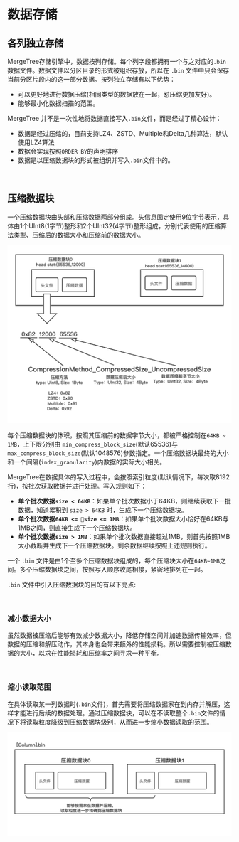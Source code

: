 # 数据存储

## 各列独立存储

MergeTree存储引擎中，数据按列存储。每个列字段都拥有一个与之对应的`.bin`数据文件。数据文件以分区目录的形式被组织存放，所以在 `.bin` 文件中只会保存当前分区片段内的这一部分数据。按列独立存储有以下优势：

* 可以更好地进行数据压缩(相同类型的数据放在一起，怼压缩更加友好)。
* 能够最小化数据扫描的范围。

MergeTree 并不是一次性地将数据直接写入`.bin`文件，而是经过了精心设计： 
* 数据是经过压缩的，目前支持LZ4、ZSTD、Multiple和Delta几种算法，默认使用LZ4算法
* 数据会实现按照`ORDER BY`的声明排序
* 数据是以压缩数据块的形式被组织并写入`.bin`文件中的。

&nbsp;

## 压缩数据块

一个压缩数据块由头部和压缩数据两部分组成。头信息固定使用9位字节表示，具体由1个UInt8(1字节)整形和2个UInt32(4字节)整形组成，分别代表使用的压缩算法类型、压缩后的数据大小和压缩前的数据大小。

![压缩数据块](./压缩数据块.png)

每个压缩数据块的体积，按照其压缩前的数据字节大小，都被严格控制在`64KB ~ 1MB`，上下限分别由 `min_compress_block_size`(默认65536)与 `max_compress_block_size`(默认1048576)参数指定。一个压缩数据块最终的大小和一个间隔(`index_granularity`)内数据的实际大小相关。

MergeTree在数据具体的写入过程中，会按照索引粒度(默认情况下，每次取8192行)，按批次获取数据并进行处理。写入规则如下：

* **单个批次数据`size < 64KB`**：如果单个批次数据小于64KB，则继续获取下一批数据，知道累积到 `size > 64KB` 时，生成下一个压缩数据块。
* **单个批次数据`64KB <= size <= 1MB`**：如果单个批次数据大小恰好在64KB与1MB之间，则直接生成下一个压缩数据块。
* **单个批次数据`size > 1MB`**：如果单个批次数据直接超过1MB，则首先按照1MB大小截断并生成下一个压缩数据块。剩余数据继续按照上述规则执行。

一个 `.bin` 文件是由1个至多个压缩数据块组成的，每个压缩块大小在`64KB~1MB`之间。多个压缩数据块之间，按照写入顺序收尾相接，紧密地排列在一起。

`.bin` 文件中引入压缩数据块的目的有以下亮点:

&nbsp;

### 减小数据大小

虽然数据被压缩后能够有效减少数据大小，降低存储空间并加速数据传输效率，但数据的压缩和解压动作，其本身也会带来额外的性能损耗。所以需要控制被压缩数据的大小，以求在性能损耗和压缩率之间寻求一种平衡。

&nbsp;

### 缩小读取范围

在具体读取某一列数据时(`.bin`文件)，首先需要将压缩数据家在到内存并解压，这样才能进行后续的数据处理。通过压缩数据块，可以在不读取整个`.bin`文件的情况下将读取粒度降级到压缩数据块级别，从而进一步缩小数据读取的范围。

![读取精度](./读取粒度精确到压缩数据块.png)